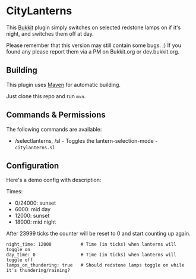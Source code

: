 CityLanterns
============

This [Bukkit](http://bukkit.org/) plugin simply switches on selected redstone lamps on if it's night, and switches them off at day.

Please remember that this version may still contain some bugs. ;) If you found any please report them via a PM on Bukkit.org or dev.bukkit.org.


Building
--------
This plugin uses [Maven](http://maven.apache.org/) for automatic building.

Just clone this repo and run `mvn`.

Commands & Permissions
----------------------

The following commands are available:

* /selectlanterns, /sl - Toggles the lantern-selection-mode - `citylanterns.sl`

Configuration
-------------

Here's a demo config with description:

Times:
- 0/24000: sunset
- 6000: mid day
- 12000: sunset
- 18000: mid night

After 23999 ticks the counter will be reset to 0 and start counting up again.

    night_time: 12000 			# Time (in ticks) when lanterns will toggle on
    day_time: 0 				# Time (in ticks) when lanterns will toggle off
    lamps_on_thundering: true	# Should redstone lamps toggle on while it's thundering/raining?